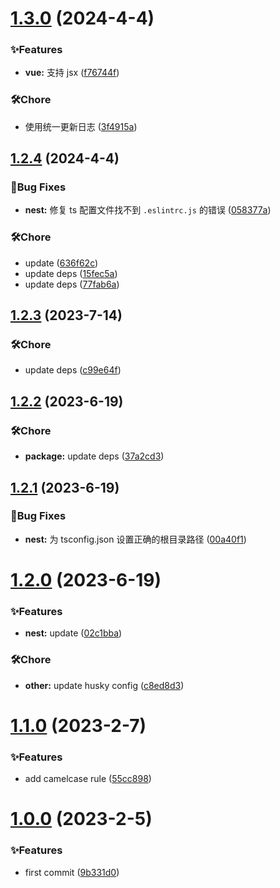 # [1.3.0](https://github.com/Noah-Ywh/eslint-config/compare/v1.2.4...v1.3.0) (2024-4-4)

### ✨Features

- **vue:** 支持 jsx ([f76744f](https://github.com/Noah-Ywh/eslint-config/commit/f76744fd75d8b8d08d97b8a67854fb2441fae2d0))

### 🛠️Chore

- 使用统一更新日志 ([3f4915a](https://github.com/Noah-Ywh/eslint-config/commit/3f4915a50ffc96e4881b0ef92e89744e89d7f257))

## [1.2.4](https://github.com/Noah-Ywh/eslint-config/compare/v1.2.3...v1.2.4) (2024-4-4)

### 🐛Bug Fixes

- **nest:** 修复 ts 配置文件找不到 `.eslintrc.js` 的错误 ([058377a](https://github.com/Noah-Ywh/eslint-config/commit/058377a594104f6efef112cc1928696e9a32c724))

### 🛠️Chore

- update ([636f62c](https://github.com/Noah-Ywh/eslint-config/commit/636f62c0394446c2a020ef46469c8376d9991753))
- update deps ([15fec5a](https://github.com/Noah-Ywh/eslint-config/commit/15fec5af0eef5d838f3a244f2bfdd5b168265391))
- update deps ([77fab6a](https://github.com/Noah-Ywh/eslint-config/commit/77fab6a8fcbce63bba473b7046d75f1aa5229b59))

## [1.2.3](https://github.com/Noah-Ywh/eslint-config/compare/v1.2.2...v1.2.3) (2023-7-14)

### 🛠️Chore

- update deps ([c99e64f](https://github.com/Noah-Ywh/eslint-config/commit/c99e64f91717c0933433915a3ad765c81b187de0))

## [1.2.2](https://github.com/Noah-Ywh/eslint-config/compare/v1.2.1...v1.2.2) (2023-6-19)

### 🛠️Chore

- **package:** update deps ([37a2cd3](https://github.com/Noah-Ywh/eslint-config/commit/37a2cd387452e7db68b050cafa5a873d00ebca85))

## [1.2.1](https://github.com/Noah-Ywh/eslint-config/compare/v1.2.0...v1.2.1) (2023-6-19)

### 🐛Bug Fixes

- **nest:** 为 tsconfig.json 设置正确的根目录路径 ([00a40f1](https://github.com/Noah-Ywh/eslint-config/commit/00a40f1ff74edf6d10ef389a2e7a96472966457f))

# [1.2.0](https://github.com/Noah-Ywh/eslint-config/compare/v1.1.0...v1.2.0) (2023-6-19)

### ✨Features

- **nest:** update ([02c1bba](https://github.com/Noah-Ywh/eslint-config/commit/02c1bbafc91cb234816f8b9f9609c05621231791))

### 🛠️Chore

- **other:** update husky config ([c8ed8d3](https://github.com/Noah-Ywh/eslint-config/commit/c8ed8d30e15ce6162a2e2aaa49a1d941c7a47276))

# [1.1.0](https://github.com/Noah-Ywh/eslint-config/compare/v1.0.0...v1.1.0) (2023-2-7)

### ✨Features

- add camelcase rule ([55cc898](https://github.com/Noah-Ywh/eslint-config/commit/55cc898cc055f2100fc0c4f8079b202cf4a0d618))

# [1.0.0](https://github.com/Noah-Ywh/eslint-config/compare/9b331d0b7099af597bff47c0c4ff6063893051d7...v1.0.0) (2023-2-5)

### ✨Features

- first commit ([9b331d0](https://github.com/Noah-Ywh/eslint-config/commit/9b331d0b7099af597bff47c0c4ff6063893051d7))
